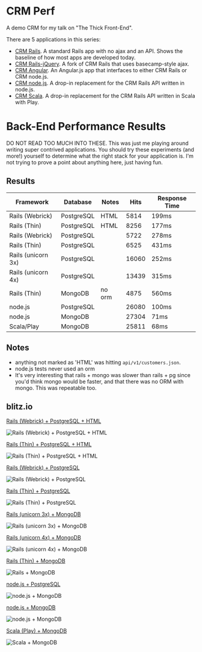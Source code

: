 CRM Perf
========

A demo CRM for my talk on "The Thick Front-End".

There are 5 applications in this series:

* [CRM Rails](http://github.com/dickeyxxx/crm_rails). A standard Rails app with no ajax and an API. Shows the baseline of how most apps are developed today.
* [CRM Rails-jQuery](http://github.com/dickeyxxx/crm_rails_jquery). A fork of CRM Rails that uses basecamp-style ajax.
* [CRM Angular](http://github.com/dickeyxxx/crm_angular). An Angular.js app that interfaces to either CRM Rails or CRM node.js.
* [CRM node.js](http://github.com/dickeyxxx/crm_node). A drop-in replacement for the CRM Rails API written in node.js.
* [CRM Scala](http://github.com/dickeyxxx/crm_scala). A drop-in replacement for the CRM Rails API written in Scala with Play.

Back-End Performance Results
============================

DO NOT READ TOO MUCH INTO THESE. This was just me playing around writing super
contrived applications. You should try these experiments (and more!) yourself to
determine what the right stack for your application is. I'm not trying to prove
a point about anything here, just having fun.

Results
-------

| Framework          | Database   | Notes  | Hits  | Response Time |
| ------------------ | ---------- | ------ | ----- | ------------- |
| Rails (Webrick)    | PostgreSQL | HTML   | 5814  | 199ms         |
| Rails (Thin)       | PostgreSQL | HTML   | 8256  | 177ms         |
| Rails (Webrick)    | PostgreSQL |        | 5722  | 278ms         |
| Rails (Thin)       | PostgreSQL |        | 6525  | 431ms         |
| Rails (unicorn 3x) | PostgreSQL |        | 16060 | 252ms         |
| Rails (unicorn 4x) | PostgreSQL |        | 13439 | 315ms         |
| Rails (Thin)       | MongoDB    | no orm | 4875  | 560ms         |
| node.js            | PostgreSQL |        | 26080 | 100ms         |
| node.js            | MongoDB    |        | 27304 | 71ms          |
| Scala/Play         | MongoDB    |        | 25811 | 68ms          |

Notes
-----

* anything not marked as 'HTML' was hitting `api/v1/customers.json`.
* node.js tests never used an orm
* It's very interesting that rails + mongo was slower than rails + pg since you'd think mongo would be faster, and that there was no ORM with mongo. This was repeatable too.

blitz.io
--------

[Rails (Webrick) + PostgreSQL + HTML](https://www.blitz.io/report/dd5557fe3122f5542d33807c4d43064b)

![Rails (Webrick) + PostgreSQL + HTML](rails-pg-webrick-html.png)

[Rails (Thin) + PostgreSQL + HTML](https://www.blitz.io/report/dd5557fe3122f5542d33807c4d826410)

![Rails (Thin) + PostgreSQL + HTML](rails-pg-thin-html.png)

[Rails (Webrick) + PostgreSQL](https://www.blitz.io/report/dd5557fe3122f5542d33807c4de38308)

![Rails (Webrick) + PostgreSQL](rails-pg-webrick.png)

[Rails (Thin) + PostgreSQL](https://www.blitz.io/report/dd5557fe3122f5542d33807c4de3086a)

![Rails (Thin) + PostgreSQL](rails-pg-thin.png)

[Rails (unicorn 3x) + MongoDB](https://www.blitz.io/report/dd5557fe3122f5542d33807c4d8256ff)

![Rails (unicorn 3x) + MongoDB](rails-pg-unicorn3.png)

[Rails (unicorn 4x) + MongoDB](https://www.blitz.io/report/dd5557fe3122f5542d33807c4de2283c)

![Rails (unicorn 4x) + MongoDB](rails-pg-unicorn4.png)

[Rails (Thin) + MongoDB](https://www.blitz.io/report/dd5557fe3122f5542d33807c4d42e374)

![Rails + MongoDB](rails-mongo-thin.png)

[node.js + PostgreSQL](https://www.blitz.io/report/dd5557fe3122f5542d33807c4de36ccb)

![node.js + MongoDB](node-pg.png)

[node.js + MongoDB](https://www.blitz.io/report/dd5557fe3122f5542d33807c4d637839)

![node.js + MongoDB](node-mongo.png)

[Scala (Play) + MongoDB](https://www.blitz.io/report/dd5557fe3122f5542d33807c4d62e6f2)

![Scala + MongoDB](scala-mongo.png)